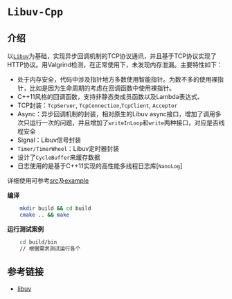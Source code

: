 # `Libuv-Cpp`

## 介绍
以[`Libuv`](https://github.com/libuv/libuv)为基础，实现异步回调机制的TCP协议通讯，并且基于TCP协议实现了HTTP协议。用Valgrind检测，在正常使用下，未发现内存泄漏。主要特性如下：
+ 处于内存安全，代码中涉及指针地方多数使用智能指针。为数不多的使用裸指针，比如是因为生命周期的考虑在回调函数中使用裸指针。
+ C++11风格的回调函数，支持非静态类成员函数以及Lambda表达式、
+ TCP封装：`TcpServer`, `TcpConnection`,`TcpClient`, `Acceptor`
+ Async：异步回调机制的封装，相对原生的Libuv async接口，增加了调用多次只运行一次的问题，并且增加了`writeInLoop`和`write`两种接口，对应是否线程安全
+ Signal：Libuv信号封装
+ `Timer/TimerWheel`：Libuv定时器封装
+ 设计了`CycleBuffer`来缓存数据
+ 日志使用的是基于C++11实现的高性能多线程日志库[`NanoLog`]

详细使用可参考[src](./src)及[example](./example)

**编译**

```bash
    mkdir build && cd build 
    cmake .. && make 
```
**运行测试案例**
```bash
    cd build/bin
    // 根据需求测试运行各个
```

## 参考链接
+ [libuv](https://github.com/libuv/libuv)
